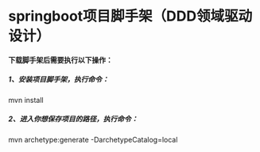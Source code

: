 # springboot项目脚手架（DDD领域驱动设计）

#### 下载脚手架后需要执行以下操作：
##### 1、安装项目脚手架，执行命令：
mvn install
##### 2、进入你想保存项目的路径，执行命令：
mvn archetype:generate -DarchetypeCatalog=local
